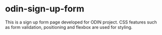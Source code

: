 # odin-sign-up-form

This is a sign up form page developed for ODIN project. 
CSS features such as form validation, positioning and flexbox are used for styling.